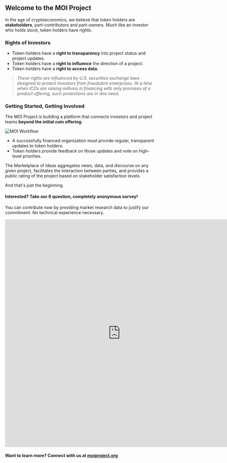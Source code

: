 ## Welcome to the MOI Project

In the age of cryptoeconomics, we believe that token holders are **stakeholders**, part-contributors and part-owners. Much like an investor who holds stock, token holders have rights.


### Rights of Investors
* Token holders have a **right to transparency** into project status and project updates.
* Token holders have a **right to influence** the direction of a project.
* Token holders have a **right to access data**.

>*These rights are influenced by U.S. securities exchange laws designed to protect investors from fraudulent enterprises. At a time when ICOs are raising millions in financing with only promises of a product offering, such protections are in dire need.*


### Getting Started, Getting Involved

The MOI Project is building a platform that connects investors and project teams **beyond the initial coin offering**. 

![MOI Workflow](https://static.wixstatic.com/media/68ef5d_f80758c5f3fb4489b580d15a30c7c5b1~mv2.png/v1/fill/w_306,h_303,al_c,usm_0.66_1.00_0.01/68ef5d_f80758c5f3fb4489b580d15a30c7c5b1~mv2.png)

* A successfully financed organization must provide regular, transparent updates to token holders. 
* Token holders provide feedback on those updates and vote on high-level priorities. 

The Marketplace of Ideas aggregates news, data, and discourse on any given project, facilitates the interaction between parties, and provides a public rating of the project based on stakeholder satisfaction levels. 

And that's just the beginning.

#### Interested? Take our 6 question, completely anonymous survey!

You can contribute now by providing market research data to justify our commitment. No technical experience necessary. 

<iframe src="https://docs.google.com/forms/d/e/1FAIpQLScxO2IF36Lj9Tv_QsJX--aADHOzZaRXCTsSLYXx_k_HTHoTeg/viewform?embedded=true" width="760" height="750" frameborder="0" marginheight="0" marginwidth="0">Loading...</iframe>
  
#### Want to learn more? Connect with us at [moiproject.org](https://moiproject.org)
